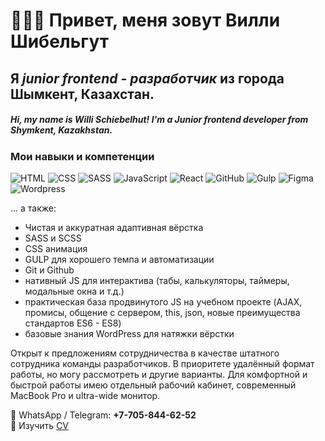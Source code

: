 # 👨🏻‍💻 Привет, меня зовут **Вилли Шибельгут**
## Я *junior frontend - разработчик* из города Шымкент, Казахстан.
##### Hi, my name is Willi Schiebelhut! I'm a Junior frontend developer from Shymkent, Kazakhstan.

### Мои навыки и компетенции
![HTML](https://img.shields.io/badge/-HTML-090909?style=for-the-badge&logo=html5)
![CSS](https://img.shields.io/badge/-CSS3-090909?style=for-the-badge&logo=css3)
![SASS](https://img.shields.io/badge/-SASS-090909?style=for-the-badge&logo=SASS)
![JavaScript](https://img.shields.io/badge/-JavaScript-090909?style=for-the-badge&logo=JavaScript)
![React](https://img.shields.io/badge/-React-090909?style=for-the-badge&logo=React)
![GitHub](https://img.shields.io/badge/-GitHub-090909?style=for-the-badge&logo=GitHub)
![Gulp](https://img.shields.io/badge/-Gulp-090909?style=for-the-badge&logo=Gulp)
![Figma](https://img.shields.io/badge/-Figma-090909?style=for-the-badge&logo=Figma)
![Wordpress](https://img.shields.io/badge/-Wordpress-090909?style=for-the-badge&logo=Wordpress)

... а также:

- Чистая и аккуратная адаптивная вёрстка
- SASS и SCSS
- CSS анимация
- GULP для хорошего темпа и автоматизации
- Git и Github
- нативный JS для интерактива (табы, калькуляторы, таймеры, модальные окна и т.д.)
- практическая база продвинутого JS на учебном проекте (AJAX, промисы, общение с сервером, this, json, новые преимущества стандартов ES6 - ES8)
- базовые знания WordPress для натяжки вёрстки

Открыт к предложениям сотрудничества в качестве штатного сотрудника команды разработчиков. В приоритете удалённый формат работы, но могу рассмотреть и другие варианты. Для комфортной и быстрой работы имею отдельный рабочий кабинет, современный MacBook Pro и ultra-wide монитор.

🤙 WhatsApp / Telegram: **+7-705-844-62-52**  
📄 Изучить [CV](https://schiebelhut.online)  

 

